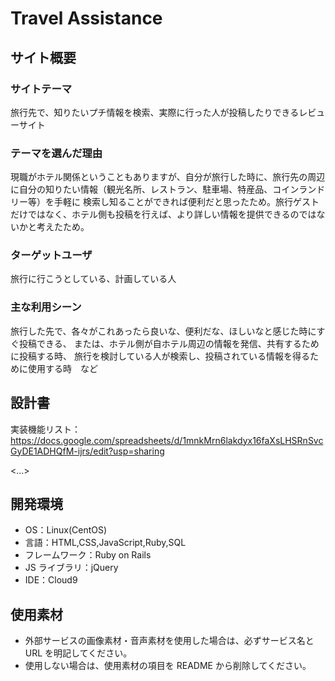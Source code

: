 # Travel Assistance

## サイト概要


### サイトテーマ
旅行先で、知りたいプチ情報を検索、実際に行った人が投稿したりできるレビューサイト


### テーマを選んだ理由
現職がホテル関係ということもありますが、自分が旅行した時に、旅行先の周辺に自分の知りたい情報（観光名所、レストラン、駐車場、特産品、コインランドリー等）を手軽に
検索し知ることができれば便利だと思ったため。旅行ゲストだけではなく、ホテル側も投稿を行えば、より詳しい情報を提供できるのではないかと考えたため。



### ターゲットユーザ
旅行に行こうとしている、計画している人


### 主な利用シーン
旅行した先で、各々がこれあったら良いな、便利だな、ほしいなと感じた時にすぐ投稿できる、
または、ホテル側が自ホテル周辺の情報を発信、共有するために投稿する時、
旅行を検討している人が検索し、投稿されている情報を得るために使用する時　など



## 設計書
実装機能リスト：https://docs.google.com/spreadsheets/d/1mnkMrn6lakdyx16faXsLHSRnSvcGyDE1ADHQfM-ijrs/edit?usp=sharing

<...>

## 開発環境

- OS：Linux(CentOS)
- 言語：HTML,CSS,JavaScript,Ruby,SQL
- フレームワーク：Ruby on Rails
- JS ライブラリ：jQuery
- IDE：Cloud9

## 使用素材

- 外部サービスの画像素材・音声素材を使用した場合は、必ずサービス名と URL を明記してください。
- 使用しない場合は、使用素材の項目を README から削除してください。